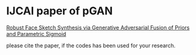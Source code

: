 # IJCAI paper of pGAN
<a href="https://www.ijcai.org/proceedings/2018/0162.pdf">Robust Face Sketch Synthesis via Generative Adversarial Fusion of Priors and Parametric Sigmoid</a>

please cite the paper, if the codes has been used for your research.